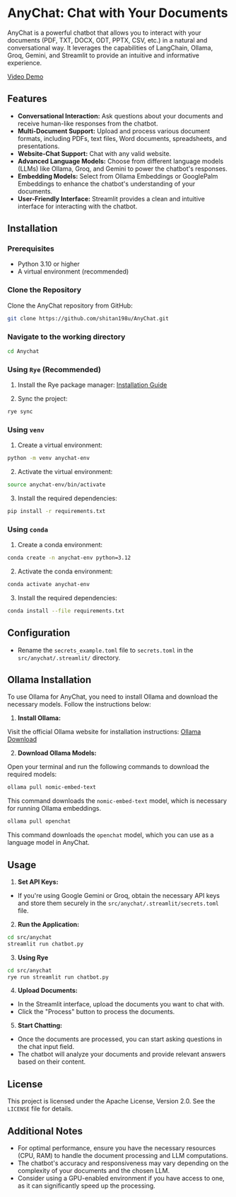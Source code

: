 # AnyChat: Chat with Your Documents

AnyChat is a powerful chatbot that allows you to interact with your documents (PDF, TXT, DOCX, ODT, PPTX, CSV, etc.) in a natural and conversational way. It leverages the capabilities of LangChain, Ollama, Groq, Gemini, and Streamlit to provide an intuitive and informative experience.

[Video Demo](https://github.com/shitan198u/AnyChat/assets/74671269/6cdaf9ef-1b52-4ddc-bb45-721b3886f826)


## Features

- **Conversational Interaction:** Ask questions about your documents and receive human-like responses from the chatbot.
- **Multi-Document Support:** Upload and process various document formats, including PDFs, text files, Word documents, spreadsheets, and presentations.
- **Website-Chat Support:** Chat with any valid website.
- **Advanced Language Models:** Choose from different language models (LLMs) like Ollama, Groq, and Gemini to power the chatbot's responses.
- **Embedding Models:** Select from Ollama Embeddings or GooglePalm Embeddings to enhance the chatbot's understanding of your documents.
- **User-Friendly Interface:** Streamlit provides a clean and intuitive interface for interacting with the chatbot.

## Installation

### Prerequisites

- Python 3.10 or higher
- A virtual environment (recommended)

### Clone the Repository

Clone the AnyChat repository from GitHub:

```bash
git clone https://github.com/shitan198u/AnyChat.git
```
### Navigate to the working directory

```bash
cd Anychat
```

### Using `Rye` (Recommended)

1. Install the Rye package manager: [Installation Guide](https://rye-up.com/guide/installation/)

2. Sync the project:

```bash
rye sync
```

### Using `venv`

1. Create a virtual environment:

```bash
python -m venv anychat-env
```

2. Activate the virtual environment:

```bash
source anychat-env/bin/activate
```

3. Install the required dependencies:

```bash
pip install -r requirements.txt
```

### Using `conda`

1. Create a conda environment:

```bash
conda create -n anychat-env python=3.12
```

2. Activate the conda environment:

```bash
conda activate anychat-env
```

3. Install the required dependencies:

```bash
conda install --file requirements.txt
```

## Configuration

- Rename the `secrets_example.toml` file to `secrets.toml` in the `src/anychat/.streamlit/` directory.

## Ollama Installation

To use Ollama for AnyChat, you need to install Ollama and download the necessary models. Follow the instructions below:

1. **Install Ollama:**

Visit the official Ollama website for installation instructions: [Ollama Download](https://ollama.com/download)

2. **Download Ollama Models:**

Open your terminal and run the following commands to download the required models:

```bash
ollama pull nomic-embed-text
```

This command downloads the `nomic-embed-text` model, which is necessary for running Ollama embeddings.

```bash
ollama pull openchat
```

This command downloads the `openchat` model, which you can use as a language model in AnyChat.

## Usage

1. **Set API Keys:**
- If you're using Google Gemini or Groq, obtain the necessary API keys and store them securely in the `src/anychat/.streamlit/secrets.toml` file.

2. **Run the Application:**

```bash
cd src/anychat
streamlit run chatbot.py
```
3. **Using Rye**

```bash
cd src/anychat
rye run streamlit run chatbot.py
```

4. **Upload Documents:**
- In the Streamlit interface, upload the documents you want to chat with.
- Click the "Process" button to process the documents.

5. **Start Chatting:**
- Once the documents are processed, you can start asking questions in the chat input field.
- The chatbot will analyze your documents and provide relevant answers based on their content.

## License

This project is licensed under the Apache License, Version 2.0. See the `LICENSE` file for details.

## Additional Notes

- For optimal performance, ensure you have the necessary resources (CPU, RAM) to handle the document processing and LLM computations.
- The chatbot's accuracy and responsiveness may vary depending on the complexity of your documents and the chosen LLM.
- Consider using a GPU-enabled environment if you have access to one, as it can significantly speed up the processing.
